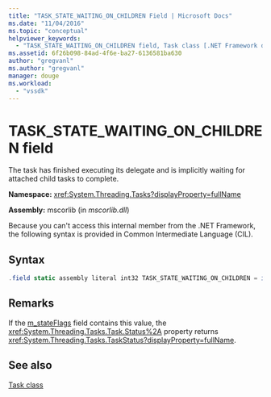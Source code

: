 ```yaml
---
title: "TASK_STATE_WAITING_ON_CHILDREN Field | Microsoft Docs"
ms.date: "11/04/2016"
ms.topic: "conceptual"
helpviewer_keywords: 
  - "TASK_STATE_WAITING_ON_CHILDREN field, Task class [.NET Framework debug engines]"
ms.assetid: 6f26b098-84ad-4f6e-ba27-6136581ba630
author: "gregvanl"
ms.author: "gregvanl"
manager: douge
ms.workload: 
  - "vssdk"
---
```

# TASK_STATE_WAITING_ON_CHILDREN field
The task has finished executing its delegate and is implicitly waiting for attached child tasks to complete.  
  
 **Namespace:** <xref:System.Threading.Tasks?displayProperty=fullName>  
  
 **Assembly:** mscorlib (in *mscorlib.dll*)  
  
 Because you can't access this internal member from the .NET Framework, the following syntax is provided in Common Intermediate Language (CIL).  
  
## Syntax  
  
```csharp  
.field static assembly literal int32 TASK_STATE_WAITING_ON_CHILDREN = int32(0x01000000)  
```  
  
## Remarks  
 If the [m_stateFlags](../../extensibility/debugger/m-stateflags-field.md) field contains this value, the <xref:System.Threading.Tasks.Task.Status%2A> property returns <xref:System.Threading.Tasks.TaskStatus?displayProperty=fullName>.  
  
## See also  
 [Task class](../../extensibility/debugger/task-class-internal-members.md)